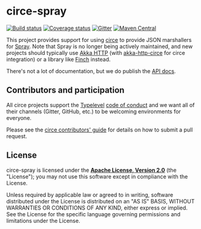 # circe-spray

[![Build status](https://img.shields.io/github/workflow/status/circe/circe-spray/Continuous%20Integration.svg)](https://github.com/circe/circe-spray/actions)
[![Coverage status](https://img.shields.io/codecov/c/github/circe/circe-spray/master.svg)](https://codecov.io/github/circe/circe-spray)
[![Gitter](https://img.shields.io/badge/gitter-join%20chat-green.svg)](https://gitter.im/circe/circe)
[![Maven Central](https://img.shields.io/maven-central/v/io.circe/circe-spray_2.11.svg)](https://maven-badges.herokuapp.com/maven-central/io.circe/circe-spray_2.11)

This project provides support for using [circe][circe] to provide JSON marshallers for
[Spray][spray]. Note that Spray is no longer being actively maintained, and new projects should
typically use [Akka HTTP][akka-http] (with [akka-http-circe][akka-http-circe] for circe
integration) or a library like [Finch][finch] instead.

There's not a lot of documentation, but we do publish the [API docs][api-docs].

## Contributors and participation

All circe projects support the [Typelevel][typelevel] [code of conduct][code-of-conduct] and we want
all of their channels (Gitter, GitHub, etc.) to be welcoming environments for everyone.

Please see the [circe contributors' guide][contributing] for details on how to submit a pull
request.

## License

circe-spray is licensed under the **[Apache License, Version 2.0][apache]**
(the "License"); you may not use this software except in compliance with the
License.

Unless required by applicable law or agreed to in writing, software
distributed under the License is distributed on an "AS IS" BASIS,
WITHOUT WARRANTIES OR CONDITIONS OF ANY KIND, either express or implied.
See the License for the specific language governing permissions and
limitations under the License.

[akka-http]: http://doc.akka.io/docs/akka-http/current/scala.html
[akka-http-circe]: https://github.com/hseeberger/akka-http-json/tree/master/akka-http-circe
[apache]: http://www.apache.org/licenses/LICENSE-2.0
[api-docs]: https://circe.github.io/circe-spray/api/#io.circe.spray.package
[circe]: https://github.com/circe/circe
[code-of-conduct]: http://typelevel.org/conduct.html
[contributing]: https://circe.github.io/circe/contributing.html
[finch]: https://github.com/finagle/finch
[http4s]: https://github.com/http4s/http4s
[spray]: https://github.com/spray/spray
[typelevel]: http://typelevel.org/
